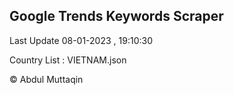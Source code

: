 

## Google Trends Keywords Scraper 
 
Last Update 08-01-2023 , 19:10:30

Country List :
VIETNAM.json



© Abdul Muttaqin 
